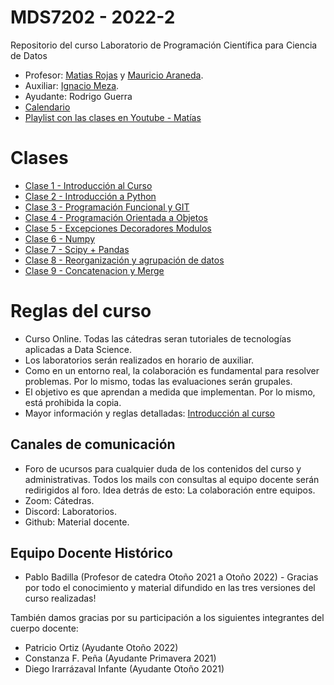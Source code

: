 # MDS7202 - 2022-2

Repositorio del curso Laboratorio de Programación Científica para Ciencia de Datos

- Profesor: [Matias Rojas](https://github.com/matirojasg) y [Mauricio Araneda](https://github.com/maranedah).
- Auxiliar: [Ignacio Meza](https://github.com/Mezosky).
- Ayudante: Rodrigo Guerra
- [Calendario](https://github.com/maranedah/MDS7202/blob/main/Calendario.md)
- [Playlist con las clases en Youtube - Matías](https://youtube.com/playlist?list=PLVyJiFYrN5fWcsdF5tYZMOZTI1vAW1Y5h) 

# Clases

- [Clase 1 - Introducción al Curso](https://docs.google.com/presentation/d/1GW3zGdJHZ2QKDyr_r1q7LSfHwkHHAuj2rqqlQmiY8bA/edit?usp=sharing)
- [Clase 2 - Introducción a Python](https://github.com/maranedah/MDS7202/blob/main/clases/Clase%202%20-%20Introduccion%20a%20Python/Notebook/02_Intro_a_la_programacion_en_python.ipynb)
- [Clase 3 - Programación Funcional y GIT](https://github.com/maranedah/MDS7202/blob/main/clases/Clase%203%20-%20Programacion%20Funcional%20y%20Git/03_Programacion_Funcional.ipynb)
- [Clase 4 - Programación Orientada a Objetos](https://github.com/maranedah/MDS7202/blob/main/clases/Clase%204%20-%20Programaci%C3%B3n%20Orientada%20a%20Objetos/MDS7202_Clase_4_POO.ipynb)
- [Clase 5 - Excepciones Decoradores Modulos](https://github.com/maranedah/MDS7202/blob/main/clases/Clase%205%20-%20Excepciones%20Decoradores%20Modulos/05_Excepciones_Decoradores_Modulos.ipynb)
- [Clase 6 - Numpy](https://github.com/maranedah/MDS7202/blob/main/clases/Clase%206%20-%20Numpy/MDS7202_Clase_6_Numpy.ipynb)
- [Clase 7 - Scipy + Pandas](https://github.com/maranedah/MDS7202/blob/main/clases/Clase%207%20-%20Scipy%20%2B%20Pandas/Clase_7_Introduccion_Datos_Tabulares_Pandas.ipynb)
- [Clase 8 - Reorganización y agrupación de datos](https://github.com/maranedah/MDS7202/blob/main/clases/Clase%208%20-%20Pandas%20-%20Parte%20II/Clase_8_Reorganizacion_Agregaciones.ipynb)
- [Clase 9 - Concatenacion y Merge](https://github.com/maranedah/MDS7202/blob/main/clases/Clase%209%20-%20Concatenacion%20y%20Merge/Clase_9_Concatenacion_combinacion_fuentes_de_datos.ipynb)

# Reglas del curso

- Curso Online. Todas las cátedras seran tutoriales de tecnologías aplicadas a Data Science.
- Los laboratorios serán realizados en horario de auxiliar.
- Como en un entorno real, la colaboración es fundamental para resolver problemas. Por lo mismo, todas las evaluaciones serán grupales.
- El objetivo es que aprendan a medida que implementan. Por lo mismo, está prohibida la copia.
- Mayor información y reglas detalladas: [Introducción al curso](https://github.com/maranedah/MDS7202/blob/main/clases/Clase%201%20-%20Introducci%C3%B3n%20al%20curso/Presentaci%C3%B3n/MD7202%20-%20Introducci%C3%B3n.pptx) 

## Canales de comunicación

- Foro de ucursos para cualquier duda de los contenidos del curso y administrativas. Todos los mails con consultas al equipo docente serán redirigidos al foro. Idea detrás de esto: La colaboración entre equipos.
- Zoom: Cátedras.
- Discord: Laboratorios.
- Github: Material docente.


## Equipo Docente Histórico

- Pablo Badilla (Profesor de catedra Otoño 2021 a Otoño 2022) - Gracias por todo el conocimiento y material difundido en las tres versiones del curso realizadas!

También damos gracias por su participación a los siguientes integrantes del cuerpo docente:

- Patricio Ortiz (Ayudante Otoño 2022)
- Constanza F. Peña (Ayudante Primavera 2021)
- Diego Irarrázaval Infante (Ayudante Otoño 2021)
